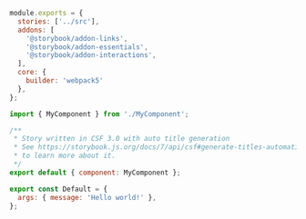 ```js filename="./storybook/main.js" renderer="common" language="js" tabTitle="main-js"
module.exports = {
  stories: ['../src'],
  addons: [
    '@storybook/addon-links',
    '@storybook/addon-essentials',
    '@storybook/addon-interactions',
  ],
  core: {
    builder: 'webpack5'
  },
};
```
```js filename="src/components/MyComponent.stories.js|jsx" renderer="common" language="js" tabTitle="csf3-story"
import { MyComponent } from './MyComponent';

/**
 * Story written in CSF 3.0 with auto title generation
 * See https://storybook.js.org/docs/7/api/csf#generate-titles-automatically
 * to learn more about it.
 */
export default { component: MyComponent };

export const Default = {
  args: { message: 'Hello world!' },
};
```
